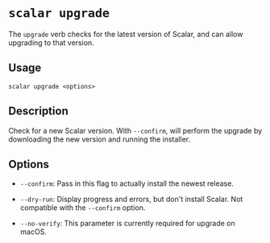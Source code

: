 `scalar upgrade`
================

The `upgrade` verb checks for the latest version of Scalar, and can allow
upgrading to that version.

Usage
-----

`scalar upgrade <options>`

Description
-----------

Check for a new Scalar version. With `--confirm`, will perform the upgrade
by downloading the new version and running the installer.


Options
-------

* `--confirm`: Pass in this flag to actually install the newest release.

* `--dry-run`: Display progress and errors, but don't install Scalar. Not
  compatible with the `--confirm` option.

* `--no-verify`: This parameter is currently required for upgrade on
   macOS.

